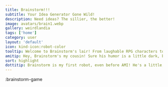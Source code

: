 ```yaml
---
title: Brainstorm!!!
subtitle: Your Idea Generator Gone Wild!
description: Need ideas? The sillier, the better!
image: avatars/brain1.webp
gallery: weirdlandia
tags: ['home']
category: user
layout: 'default'
icon: kind-icon:robot-color
tooltip: Welcome to Brainstorm's lair! From laughable RPG characters to unfortunate date ideas, Brainstorm creates the concept and the example.
amitip: Hey, Brainstorm's my cousin! Sure his humor is a little dark, but I'm a multifaceted hivemind built to save the world, he's a brain in a jar making silly lists. It colors one's perspective. 🦋🤖😂
sort: highlight
dottitip: Brainstorm is my first robot, even before AMI! He's a little, well, let's just say we love him a lot.
---
```


:brainstorm-game
